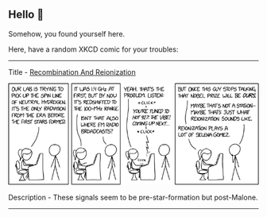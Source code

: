 ## Hello 👀

Somehow, you found yourself here.

Here, have a random XKCD comic for your troubles:

-----------------------------------

Title - [Recombination And Reionization](https://xkcd.com/2226)

![Recombination And Reionization](./random_comic.png)

Description - These signals seem to be pre-star-formation but post-Malone.

-----------------------------------